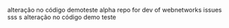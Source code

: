 alteração no código
demoteste
alpha repo for dev of webnetworks issues
sss
s
alteração no código
demo
teste
